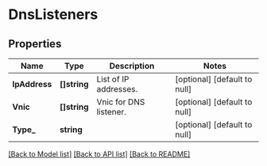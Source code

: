 # DnsListeners

## Properties
Name | Type | Description | Notes
------------ | ------------- | ------------- | -------------
**IpAddress** | **[]string** | List of IP addresses. | [optional] [default to null]
**Vnic** | **[]string** | Vnic for DNS listener. | [optional] [default to null]
**Type_** | **string** |  | [optional] [default to null]

[[Back to Model list]](../README.md#documentation-for-models) [[Back to API list]](../README.md#documentation-for-api-endpoints) [[Back to README]](../README.md)

